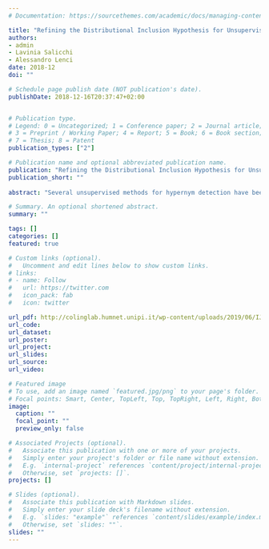 ```yaml
---
# Documentation: https://sourcethemes.com/academic/docs/managing-content/

title: "Refining the Distributional Inclusion Hypothesis for Unsupervised Hypernym Identification"
authors:
- admin
- Lavinia Salicchi
- Alessandro Lenci
date: 2018-12
doi: ""

# Schedule page publish date (NOT publication's date).
publishDate: 2018-12-16T20:37:47+02:00


# Publication type.
# Legend: 0 = Uncategorized; 1 = Conference paper; 2 = Journal article;
# 3 = Preprint / Working Paper; 4 = Report; 5 = Book; 6 = Book section;
# 7 = Thesis; 8 = Patent
publication_types: ["2"]

# Publication name and optional abbreviated publication name.
publication: "Refining the Distributional Inclusion Hypothesis for Unsupervised Hypernym Identification"
publication_short: ""
 
abstract: "Several unsupervised methods for hypernym detection have been investigated in distributional semantics. Here we present a new approach based on a smoothed version of the distributional inclusion hypothesis. The new method is able to improve hypernym detection after testing on the BLESS dataset."

# Summary. An optional shortened abstract.
summary: ""

tags: []
categories: []
featured: true

# Custom links (optional).
#   Uncomment and edit lines below to show custom links.
# links:
# - name: Follow
#   url: https://twitter.com
#   icon_pack: fab
#   icon: twitter

url_pdf: http://colinglab.humnet.unipi.it/wp-content/uploads/2019/06/IJCOL04_02-04_Pannitto-Salicchi-Lenci.pdf
url_code: 
url_dataset:
url_poster:
url_project:
url_slides:
url_source:
url_video:

# Featured image
# To use, add an image named `featured.jpg/png` to your page's folder. 
# Focal points: Smart, Center, TopLeft, Top, TopRight, Left, Right, BottomLeft, Bottom, BottomRight.
image:
  caption: ""
  focal_point: ""
  preview_only: false

# Associated Projects (optional).
#   Associate this publication with one or more of your projects.
#   Simply enter your project's folder or file name without extension.
#   E.g. `internal-project` references `content/project/internal-project/index.md`.
#   Otherwise, set `projects: []`.
projects: []

# Slides (optional).
#   Associate this publication with Markdown slides.
#   Simply enter your slide deck's filename without extension.
#   E.g. `slides: "example"` references `content/slides/example/index.md`.
#   Otherwise, set `slides: ""`.
slides: ""
---
```

